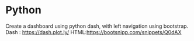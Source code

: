 # Python
Create a dashboard using python dash, with left navigation using bootstrap. 
Dash : https://dash.plot.ly/ 
HTML:https://bootsnipp.com/snippets/Q0dAX 
